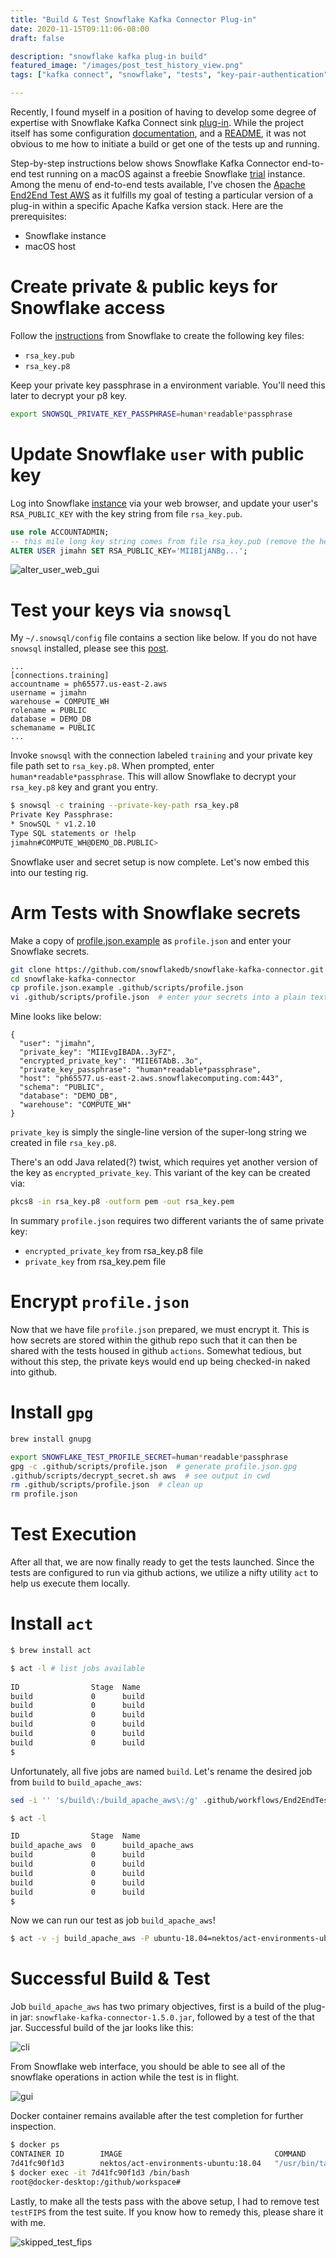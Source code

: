 ```yaml
---
title: "Build & Test Snowflake Kafka Connector Plug-in"
date: 2020-11-15T09:11:06-08:00
draft: false

description: "snowflake kafka plug-in build"
featured_image: "/images/post_test_history_view.png"
tags: ["kafka connect", "snowflake", "tests", "key-pair-authentication"]

---
```


Recently, I found myself in a position of having to develop some degree of expertise with Snowflake Kafka Connect sink [plug-in](https://github.com/snowflakedb/snowflake-kafka-connector).  While the project itself has some configuration [documentation](https://docs.snowflake.com/en/user-guide/kafka-connector.html), and a [README](https://github.com/snowflakedb/snowflake-kafka-connector/blob/master/README-TEST.md), it was not obvious to me how to initiate a build or get one of the tests up and running.

Step-by-step instructions below shows Snowflake Kafka Connector end-to-end test running on a macOS against a freebie Snowflake [trial](https://signup.snowflake.com/) instance.  Among the menu of end-to-end tests available, I've chosen the [Apache End2End Test AWS](https://github.com/snowflakedb/snowflake-kafka-connector/blob/master/.github/workflows/End2EndTestApacheAws.yml) as it fulfills my goal of testing a particular version of a plug-in within a specific Apache Kafka version stack.  Here are the prerequisites:

* Snowflake instance
* macOS host

# Create private & public keys for Snowflake access
Follow the [instructions](https://docs.snowflake.com/en/user-guide/snowsql-start.html#using-key-pair-authentication) from Snowflake to create the following key files:

* `rsa_key.pub`
* `rsa_key.p8`

Keep your private key passphrase in a environment variable.  You'll need this later to decrypt your p8 key.

```bash
export SNOWSQL_PRIVATE_KEY_PASSPHRASE=human*readable*passphrase
```

# Update Snowflake `user` with public key

Log into Snowflake [instance](https://ph65577.us-east-2.aws.snowflakecomputing.com/) via your web browser, and update your user's `RSA_PUBLIC_KEY` with the key string from file `rsa_key.pub`.

```sql
use role ACCOUNTADMIN;
-- this mile long key string comes from file rsa_key.pub (remove the header/footer and carriage returns)
ALTER USER jimahn SET RSA_PUBLIC_KEY='MIIBIjANBg...';
```

![alter_user_web_gui](/images/alter_user_web_gui.png)


# Test your keys via `snowsql`

My `~/.snowsql/config` file contains a section like below.  If you do not have `snowsql` installed, please see this [post](https://snowfla.com/posts/snowsql-cli-example-config/).

```
...
[connections.training]
accountname = ph65577.us-east-2.aws
username = jimahn
warehouse = COMPUTE_WH
rolename = PUBLIC
database = DEMO_DB
schemaname = PUBLIC
...
```

Invoke `snowsql` with the connection labeled `training` and your private key file path set to `rsa_key.p8`.  When prompted, enter `human*readable*passphrase`.  This will allow Snowflake to decrypt your `rsa_key.p8` key and grant you entry.

```bash
$ snowsql -c training --private-key-path rsa_key.p8
Private Key Passphrase: 
* SnowSQL * v1.2.10
Type SQL statements or !help
jimahn#COMPUTE_WH@DEMO_DB.PUBLIC>
```


Snowflake user and secret setup is now complete.  Let's now embed this into our testing rig.



# Arm Tests with Snowflake secrets
Make a copy of [profile.json.example](https://github.com/snowflakedb/snowflake-kafka-connector/blob/master/profile.json.example) as `profile.json` and enter your Snowflake secrets.

```bash
git clone https://github.com/snowflakedb/snowflake-kafka-connector.git
cd snowflake-kafka-connector
cp profile.json.example .github/scripts/profile.json
vi .github/scripts/profile.json  # enter your secrets into a plain text file
```

Mine looks like below:

```
{
  "user": "jimahn",
  "private_key": "MIIEvgIBADA..3yFZ",
  "encrypted_private_key": "MIIE6TAbB..3o",
  "private_key_passphrase": "human*readable*passphrase",
  "host": "ph65577.us-east-2.aws.snowflakecomputing.com:443",
  "schema": "PUBLIC",
  "database": "DEMO_DB",
  "warehouse": "COMPUTE_WH"
}

```

`private_key` is simply the single-line version of the super-long string we created in file `rsa_key.p8`.

There's an odd Java related(?) twist, which requires yet another version of the key as `encrypted_private_key`.  This variant of the key can be created via:

```bash
pkcs8 -in rsa_key.p8 -outform pem -out rsa_key.pem
```

In summary `profile.json` requires two different variants the of same private key:

* `encrypted_private_key` from rsa_key.p8 file
* `private_key` from rsa_key.pem file

# Encrypt `profile.json`

Now that we have file `profile.json` prepared, we must encrypt it.  This is how secrets are stored within the github repo such that it can then be shared with the tests housed in github `actions`.  Somewhat tedious, but without this step, the private keys would end up being checked-in naked into github.

# Install `gpg`

```bash
brew install gnupg
```

```bash
export SNOWFLAKE_TEST_PROFILE_SECRET=human*readable*passphrase
gpg -c .github/scripts/profile.json  # generate profile.json.gpg
.github/scripts/decrypt_secret.sh aws  # see output in cwd 
rm .github/scripts/profile.json  # clean up
rm profile.json
```

# Test Execution

After all that, we are now finally ready to get the tests launched.  Since the tests are configured to run via github actions, we utilize a nifty utility `act` to help us execute them locally.


# Install `act`
```bash
$ brew install act
```

```bash
$ act -l # list jobs available
                                                                                  
ID                Stage  Name              
build             0      build  
build             0      build             
build             0      build             
build             0      build             
build             0      build             
build             0      build             
$ 
```

Unfortunately, all five jobs are named `build`.  Let's rename the desired job from `build` to `build_apache_aws`:

```bash
sed -i '' 's/build\:/build_apache_aws\:/g' .github/workflows/End2EndTestApacheAws2.yml
```

```bash
$ act -l

ID                Stage  Name              
build_apache_aws  0      build_apache_aws  
build             0      build             
build             0      build             
build             0      build             
build             0      build             
build             0      build             
$
``` 

Now we can run our test as job `build_apache_aws`!

```bash
$ act -v -j build_apache_aws -P ubuntu-18.04=nektos/act-environments-ubuntu:18.04 -s SNOWFLAKE_TEST_PROFILE_SECRET=human*readable*passphrase
```

# Successful Build & Test

Job `build_apache_aws` has two primary objectives, first is a build of the plug-in jar: `snowflake-kafka-connector-1.5.0.jar`, followed by a test of the that jar. Successful build of the jar looks like this:

![cli](/images/plug-in-build-jar.png)

From Snowflake web interface, you should be able to see all of the snowflake operations in action while the test is in flight.

![gui](/images/post_test_history_view.png)



Docker container remains available after the test completion for further inspection.

```bash
$ docker ps
CONTAINER ID        IMAGE                                  COMMAND                  CREATED             STATUS              PORTS               NAMES
7d41fc90f1d3        nektos/act-environments-ubuntu:18.04   "/usr/bin/tail -f /d…"   10 hours ago        Up 10 hours                             act-Kafka-Connector-Apache-End2End-Test-AWS-build-apache-aws
$ docker exec -it 7d41fc90f1d3 /bin/bash                                    
root@docker-desktop:/github/workspace# 
``` 



Lastly, to make all the tests pass with the above setup, I had to remove test `testFIPS` from the test suite.  If you know how to remedy this, please share it with me.

![skipped_test_fips](/images/skipped_test_fips.png)



